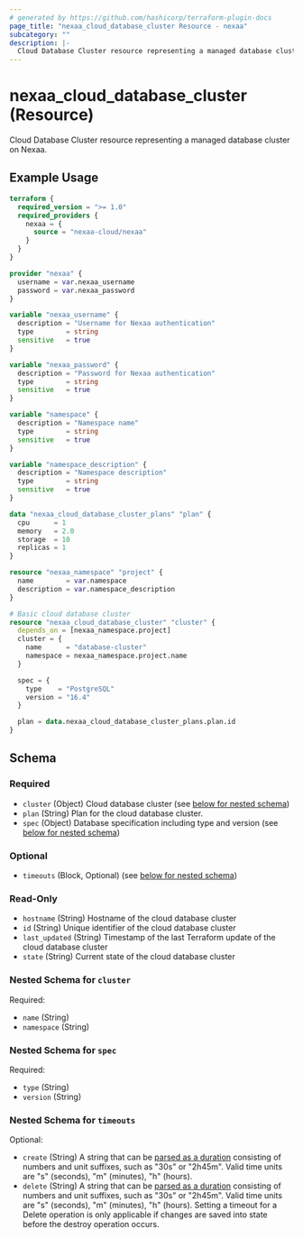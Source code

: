 ```yaml
---
# generated by https://github.com/hashicorp/terraform-plugin-docs
page_title: "nexaa_cloud_database_cluster Resource - nexaa"
subcategory: ""
description: |-
  Cloud Database Cluster resource representing a managed database cluster on Nexaa.
---
```


# nexaa_cloud_database_cluster (Resource)

Cloud Database Cluster resource representing a managed database cluster on Nexaa.

## Example Usage

```terraform
terraform {
  required_version = ">= 1.0"
  required_providers {
    nexaa = {
      source = "nexaa-cloud/nexaa"
    }
  }
}

provider "nexaa" {
  username = var.nexaa_username
  password = var.nexaa_password
}

variable "nexaa_username" {
  description = "Username for Nexaa authentication"
  type        = string
  sensitive   = true
}

variable "nexaa_password" {
  description = "Password for Nexaa authentication"
  type        = string
  sensitive   = true
}

variable "namespace" {
  description = "Namespace name"
  type        = string
  sensitive   = true
}

variable "namespace_description" {
  description = "Namespace description"
  type        = string
  sensitive   = true
}

data "nexaa_cloud_database_cluster_plans" "plan" {
  cpu      = 1
  memory   = 2.0
  storage  = 10
  replicas = 1
}

resource "nexaa_namespace" "project" {
  name        = var.namespace
  description = var.namespace_description
}

# Basic cloud database cluster
resource "nexaa_cloud_database_cluster" "cluster" {
  depends_on = [nexaa_namespace.project]
  cluster = {
    name      = "database-cluster"
    namespace = nexaa_namespace.project.name
  }

  spec = {
    type    = "PostgreSQL"
    version = "16.4"
  }

  plan = data.nexaa_cloud_database_cluster_plans.plan.id
}
```

<!-- schema generated by tfplugindocs -->
## Schema

### Required

- `cluster` (Object) Cloud database cluster (see [below for nested schema](#nestedatt--cluster))
- `plan` (String) Plan for the cloud database cluster.
- `spec` (Object) Database specification including type and version (see [below for nested schema](#nestedatt--spec))

### Optional

- `timeouts` (Block, Optional) (see [below for nested schema](#nestedblock--timeouts))

### Read-Only

- `hostname` (String) Hostname of the cloud database cluster
- `id` (String) Unique identifier of the cloud database cluster
- `last_updated` (String) Timestamp of the last Terraform update of the cloud database cluster
- `state` (String) Current state of the cloud database cluster

<a id="nestedatt--cluster"></a>
### Nested Schema for `cluster`

Required:

- `name` (String)
- `namespace` (String)


<a id="nestedatt--spec"></a>
### Nested Schema for `spec`

Required:

- `type` (String)
- `version` (String)


<a id="nestedblock--timeouts"></a>
### Nested Schema for `timeouts`

Optional:

- `create` (String) A string that can be [parsed as a duration](https://pkg.go.dev/time#ParseDuration) consisting of numbers and unit suffixes, such as "30s" or "2h45m". Valid time units are "s" (seconds), "m" (minutes), "h" (hours).
- `delete` (String) A string that can be [parsed as a duration](https://pkg.go.dev/time#ParseDuration) consisting of numbers and unit suffixes, such as "30s" or "2h45m". Valid time units are "s" (seconds), "m" (minutes), "h" (hours). Setting a timeout for a Delete operation is only applicable if changes are saved into state before the destroy operation occurs.
